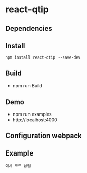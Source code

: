 # react-qtip

## Dependencies

## Install

```
npm install react-qtip --save-dev
```

## Build
- npm run Build

## Demo
- npm run examples
- http://localhost:4000

## Configuration webpack

## Example

```
예시 코드 삽입
```
